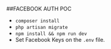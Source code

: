 ##FACEBOOK AUTH POC

* `composer install`
* `php artisan migrate`
* `npm install && npm run dev`
* Set Facebook Keys on the `.env` file.